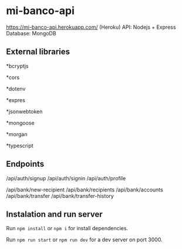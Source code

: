 # mi-banco-api

https://mi-banco-api.herokuapp.com/ (Heroku)
API: Nodejs + Express
Database: MongoDB
## External libraries 

*bcryptjs

*cors

*dotenv

*expres

*jsonwebtoken

*mongoose

*morgan

*typescript

## Endpoints

/api/auth/signup
/api/auth/signin
/api/auth/profile

/api/bank/new-recipient
/api/bank/recipients
/api/bank/accounts
/api/bank/transfer
/api/bank/transfer-history

## Instalation and run server

Run `npm install` or `npm i` for install dependencies.

Run `npm run start` or `npm run dev` for a dev server on port 3000.
